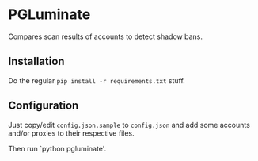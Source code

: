 # PGLuminate
Compares scan results of accounts to detect shadow bans.

## Installation
Do the regular `pip install -r requirements.txt` stuff.

## Configuration
Just copy/edit `config.json.sample` to `config.json` and add some accounts and/or proxies to their respective files.

Then run `python  pgluminate'.
